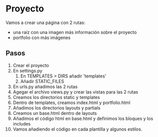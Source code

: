 # Proyecto
Vamos a crear una página con 2 rutas: 
* una raíz con una imagen más información sobre el proyecto
* portfolio con más imágenes

## Pasos
1. Crear el proyecto
2. En settings.py
   1. En TEMPLATES > DIRS añadir 'templates'
   2. Añadir STATIC_FILES
3. En urls.py añadimos las 2 rutas
4. Agegar el archivo views.py y crear las vistas para las 2 rutas
5. Creamos los directorios static y templates
6. Dentro de templates, creamos index.html y portfolio.html
7. Añadimos los directorios layouts y partials
8. Creamos un base.html dentro de layouts
9. Añadimos el código html en base.html y definimos los bloques y los includes
10. Vamos añadiendo el código en cada plantilla y algunos estilos.